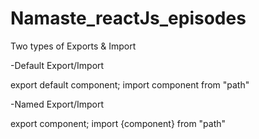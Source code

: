 # Namaste_reactJs_episodes


Two types of Exports & Import

-Default Export/Import

export default component;
import component from "path"

-Named Export/Import

export component;
import {component} from "path"